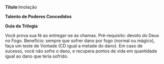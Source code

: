 **Titulo**:Imolação

**Talento de Poderes Concedidos**

**Guia da Trilogia**

 Você prova sua fé ao entregar-se às chamas. Pré-requisito: devoto do Deus no Fogo. Benefício: sempre que sofrer dano por fogo (normal ou mágico), faça um teste de Vontade (CD igual a metade do dano). Em caso de sucesso, você não sofre o dano, e recupera pontos de vida em quantidade igual ao dano que teria sofrido.